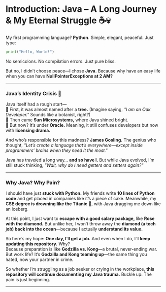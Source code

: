 # **Introduction: Java – A Long Journey & My Eternal Struggle** ☕💀  

My first programming language? **Python.** Simple, elegant, peaceful. Just type:  
```python
print("Hello, World!")
```
No semicolons. No compilation errors. Just pure bliss.  

But no, I didn’t choose peace—I chose **Java.** Because why have an easy life when you can have **NullPointerExceptions at 2 AM?**  

---

### **Java’s Identity Crisis** 🤡  
Java itself had a rough start—  
🔹 First, it was almost named after a **tree.** (Imagine saying, *"I am an Oak Developer."* Sounds like a botanist, right?)  
🔹 Then came **Sun Microsystems,** where Java shined bright.  
🔹 But now? It’s under **Oracle.** Meaning, it still confuses developers but now with **licensing drama.**  

And who’s responsible for this madness? **James Gosling.** The genius who thought, *"Let’s create a language that’s everywhere—except inside programmers’ brains when they need it the most."*  

Java has traveled a long way… **and so have I.** But while Java evolved, I’m still stuck thinking, *"Wait, why do I need getters and setters again?"*  

---

### **Why Java? Why Pain?**  
I should have just **stuck with Python.** My friends write **10 lines of Python code** and get placed in companies like it’s a piece of cake. Meanwhile, my **CSE degree is drowning like the Titanic** 🚢, with Java dragging me down like an iceberg.  

At this point, I just want to **escape with a good salary package,** like **Rose with the diamond.** But unlike her, I won’t throw away the **diamond (a tech job) back into the ocean**—because I actually **understand its value.**  

So here’s my hope: **One day, I’ll get a job.** And even when I do, I’ll **keep updating this repository.** Why?  
Because preparation is like **Godzilla vs. Kong**—a brutal, never-ending war. But work life? It’s **Godzilla and Kong teaming up**—the same thing you hated, now your partner in crime.  

So whether I’m struggling as a job seeker or crying in the workplace, **this repository will continue documenting my Java trauma.** Buckle up. The pain is just beginning.  

---